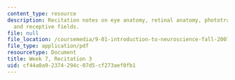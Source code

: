 ```yaml
---
content_type: resource
description: Recitation notes on eye anatomy, retinal anatomy, phototransduction,
  and receptive fields.
file: null
file_location: /coursemedia/9-01-introduction-to-neuroscience-fall-2007/cf44a0a92374294c07d5cf273aef0fb1_wk07_hand101707.pdf
file_type: application/pdf
resourcetype: Document
title: Week 7, Recitation 3
uid: cf44a0a9-2374-294c-07d5-cf273aef0fb1
---
```

